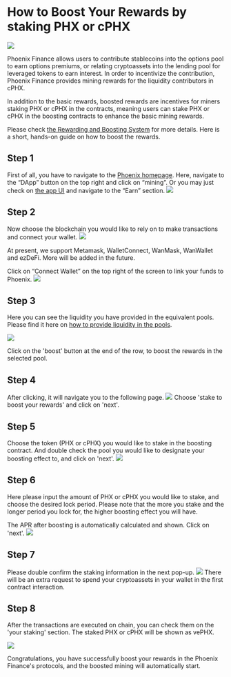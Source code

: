 # How to Boost Your Rewards by staking PHX or cPHX
![](https://z3.ax1x.com/2021/09/01/h0e2ss.png)

Phoenix Finance allows users to contribute stablecoins into the options pool to earn options premiums, or relating cryptoassets into the lending pool for leveraged tokens to earn interest. In order to incentivize the contribution, Phoenix Finance provides mining rewards for the liquidity contributors in cPHX.

In addition to the basic rewards, boosted rewards are incentives for miners staking PHX or cPHX in the contracts, meaning users can stake PHX or cPHX in the boosting contracts to enhance the basic mining rewards.

Please check [the Rewarding and Boosting System](https://docs.phx.finance/mining/mining/) for more details. Here is a short, hands-on guide on how to boost the rewards.

## Step 1
First of all, you have to navigate to the [Phoenix homepage](phx.finance). Here, navigate to the “DApp” button on the top right and click on “mining”. Or you may just check on [the app UI](app.phx.finance) and navigate to the “Earn” section.
![](https://z3.ax1x.com/2021/08/28/h3pjHS.png)

## Step 2
Now choose the blockchain you would like to rely on to make transactions and connect your wallet.
![](https://z3.ax1x.com/2021/08/28/h3A1KA.png)

At present, we support Metamask, WalletConnect, WanMask, WanWallet and ezDeFi. More will be added in the future.

Click on “Connect Wallet” on the top right of the screen to link your funds to Phoenix.
![](https://z3.ax1x.com/2021/08/28/h3Aa8g.png)

## Step 3
Here you can see the liquidity you have provided in the equivalent pools. Please find it here on [how to provide liquidity in the pools](https://docs.phx.finance/howto/contributeliquidity/).

![](https://z3.ax1x.com/2021/08/28/h3MK8x.png)

Click on the 'boost' button at the end of the row, to boost the rewards in the selected pool.

## Step 4
After clicking, it will navigate you to the following page.
![](https://z3.ax1x.com/2021/08/28/h3MHo9.png)
Choose 'stake to boost your rewards' and click on 'next'.

## Step 5
Choose the token (PHX or cPHX) you would like to stake in the boosting contract. And double check the pool you would like to designate your boosting effect to, and click on 'next'.
![](https://z3.ax1x.com/2021/08/28/h3QZy8.png)

## Step 6
Here please input the amount of PHX or cPHX you would like to stake, and choose the desired lock period. Please note that the more you stake and the longer period you lock for, the higher boosting effect you will have.

The APR after boosting is automatically calculated and shown. Click on 'next'.
![](https://z3.ax1x.com/2021/08/28/h311MV.png)

## Step 7
Please double confirm the staking information in the next pop-up.
![](https://z3.ax1x.com/2021/08/28/h31vQ0.png)
There will be an extra request to spend your cryptoassets in your wallet in the first contract interaction.

## Step 8
After the transactions are executed on chain, you can check them on the 'your staking' section. The staked PHX or cPHX will be shown as vePHX.

![](https://z3.ax1x.com/2021/08/28/h33T6x.png)

Congratulations, you have successfully boost your rewards in the Phoenix Finance's protocols, and the boosted mining will automatically start.